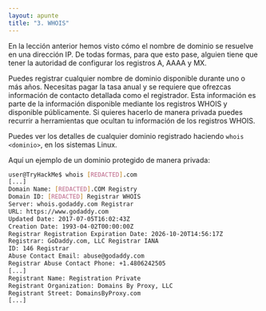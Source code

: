 ```yaml
---
layout: apunte
title: "3. WHOIS"
---
```


En la lección anterior hemos visto cómo el nombre de dominio se resuelve en una dirección IP. De todas formas, para que esto pase, alguien tiene que tener la autoridad de configurar los registros A, AAAA y MX.

Puedes registrar cualquier nombre de dominio disponible  durante uno o más años. Necesitas pagar la tasa anual y se requiere que ofrezcas información de contacto detallada como el registrador. Esta información es parte de la información disponible mediante los registros WHOIS y disponible públicamente. Si quieres hacerlo de manera privada puedes recurrir a herramientas que ocultan tu información de los registros WHOIS.

Puedes ver los detalles de cualquier dominio registrado haciendo `whois <dominio>`, en los sistemas Linux.

Aquí un ejemplo de un dominio protegido de manera privada:

```bash
user@TryHackMe$ whois [REDACTED].com 
[...] 
Domain Name: [REDACTED].COM Registry 
Domain ID: [REDACTED] Registrar WHOIS 
Server: whois.godaddy.com Registrar 
URL: https://www.godaddy.com 
Updated Date: 2017-07-05T16:02:43Z 
Creation Date: 1993-04-02T00:00:00Z 
Registrar Registration Expiration Date: 2026-10-20T14:56:17Z 
Registrar: GoDaddy.com, LLC Registrar IANA 
ID: 146 Registrar 
Abuse Contact Email: abuse@godaddy.com 
Registrar Abuse Contact Phone: +1.4806242505 
[...] 
Registrant Name: Registration Private 
Registrant Organization: Domains By Proxy, LLC 
Registrant Street: DomainsByProxy.com 
[...]
```
